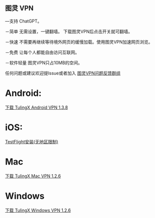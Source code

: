 ## 图灵 VPN 

—支持 ChatGPT。

－简单 无需设置，一键翻墙。 下载图灵VPN后点击开关就可翻墙。

－快速 不需要再继续等待境外网页的缓慢加载。使用图灵VPN加速网页浏览。

－免费 让每个人都能自由访问互联网。

－软件轻量 图灵VPN只占10MB的空间。

任何问题或建议欢迎提Issue或者加入 [图灵VPN问题反馈群组](https://t.me/joinchat/hQIgjjh2XnNiNzU1)


# Android:

[下载 TulingX Android VPN 1.3.8](https://f002.backblazeb2.com/file/tulingx/Android/ReleaseNew/iturling.apk) 

# iOS:
[TestFlight安装(无地区限制)](https://testflight.apple.com/join/XLq75oK4)

# Mac
[下载 TulingX Mac VPN 1.2.6](https://f002.backblazeb2.com/file/tulingx/Mac/ReleaseNew/TulingX.dmg) 


# Windows
[下载 TulingX Windows VPN 1.2.6](https://f002.backblazeb2.com/file/tulingx/Windows/tulingx_setup.exe)

